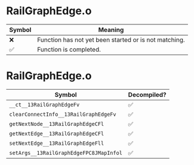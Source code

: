 # RailGraphEdge.o
| Symbol | Meaning 
| ------------- | ------------- 
| :x: | Function has not yet been started or is not matching. 
| :white_check_mark: | Function is completed. 


# RailGraphEdge.o
| Symbol | Decompiled? |
| ------------- | ------------- |
| `__ct__13RailGraphEdgeFv` | :white_check_mark: |
| `clearConnectInfo__13RailGraphEdgeFv` | :white_check_mark: |
| `getNextNode__13RailGraphEdgeCFl` | :white_check_mark: |
| `getNextEdge__13RailGraphEdgeCFl` | :white_check_mark: |
| `setNextEdge__13RailGraphEdgeFll` | :white_check_mark: |
| `setArgs__13RailGraphEdgeFPC8JMapInfol` | :white_check_mark: |
